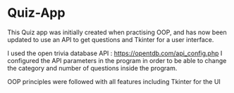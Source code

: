 # Quiz-App

This Quiz app was initially created when practising OOP, and has now been updated to use an API to get questions and Tkinter for a user interface.

I used the open trivia database API : https://opentdb.com/api_config.php
I configured the API parameters in the program in order to be able to change the category and number of questions inside the program.

OOP principles were followed with all features including Tkinter for the UI
